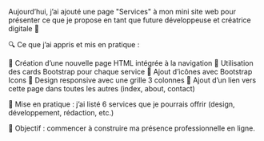 Aujourd’hui, j’ai ajouté une page "Services" à mon mini site web pour présenter ce que je propose en tant que future développeuse et créatrice digitale 💼

🔍 Ce que j’ai appris et mis en pratique :

📌 Création d’une nouvelle page HTML intégrée à la navigation
📌 Utilisation des cards Bootstrap pour chaque service
📌 Ajout d’icônes avec Bootstrap Icons
📌 Design responsive avec une grille 3 colonnes
📌 Ajout d’un lien vers cette page dans toutes les autres (index, about, contact)

🧪 Mise en pratique : j’ai listé 6 services que je pourrais offrir (design, développement, rédaction, etc.)

🎯 Objectif : commencer à construire ma présence professionnelle en ligne.

